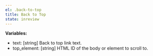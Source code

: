 ```yaml
---
el: .back-to-top
title: Back to Top
state: inreview
---
```


__Variables:__
* text: [string] Back to top link text.
* top_element: [string] HTML ID of the body or element to scroll to.
